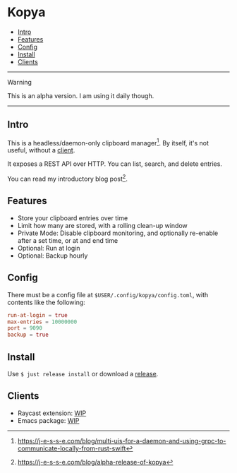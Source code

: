 # Kopya

<!--toc:start-->
- [Intro](#intro)
- [Features](#features)
- [Config](#config)
- [Install](#install)
- [Clients](#clients)
<!--toc:end-->

---

> [!WARNING]
> This is an alpha version. I am using it daily though.

---

## Intro

This is a headless/daemon-only clipboard manager[^1]. By itself, it's not useful, without a [client](#clients).

It exposes a REST API over HTTP. You can list, search, and delete entries.

You can read my introductory blog post[^2].

## Features

- Store your clipboard entries over time
- Limit how many are stored, with a rolling clean-up window
- Private Mode: Disable clipboard monitoring, and optionally re-enable after a set time, or at and end time
- Optional: Run at login
- Optional: Backup hourly

## Config

There must be a config file at `$USER/.config/kopya/config.toml`, with contents like the following:

```toml
run-at-login = true
max-entries = 10000000
port = 9090
backup = true
```

## Install

Use `$ just release install` or download a [release](https://github.com/jesse-c/kopya/releases/latest).

## Clients

- Raycast extension: [WIP](https://github.com/jesse-c/extensions/tree/feat/add-kopya/extensions/kopya)
- Emacs package: [WIP](https://github.com/jesse-c/dotfiles/blob/main/home/dot_config/emacs/user/kopya.el)

[^1]: https://j-e-s-s-e.com/blog/multi-uis-for-a-daemon-and-using-grpc-to-communicate-locally-from-rust-swift
[^2]: https://j-e-s-s-e.com/blog/alpha-release-of-kopya
